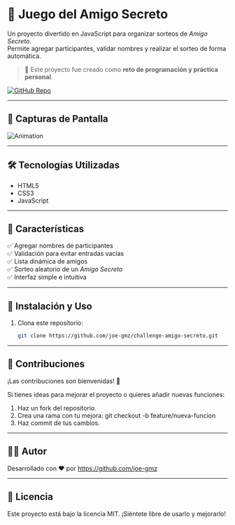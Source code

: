 # 🎁 Juego del Amigo Secreto  

Un proyecto divertido en JavaScript para organizar sorteos de *Amigo Secreto*.  
Permite agregar participantes, validar nombres y realizar el sorteo de forma automática.  

> 📌 Este proyecto fue creado como **reto de programación y práctica personal**.  

[![GitHub Repo](https://img.shields.io/badge/Repo-GitHub-blue?logo=github)](https://github.com/joe-gmz/challenge-amigo-secreto)  


---


## 📸 Capturas de Pantalla  
![Animation](https://github.com/user-attachments/assets/73deba55-a840-446c-95c2-2dc3463310ad)


---


## 🛠️ Tecnologías Utilizadas  
- HTML5  
- CSS3  
- JavaScript

---

## 📌 Características  
✅ Agregar nombres de participantes  
✅ Validación para evitar entradas vacías  
✅ Lista dinámica de amigos  
✅ Sorteo aleatorio de un *Amigo Secreto*  
✅ Interfaz simple e intuitiva  

---

## 📂 Instalación y Uso  
1. Clona este repositorio:  
   ```bash
   git clone https://github.com/joe-gmz/challenge-amigo-secreto.git

---

## 🤝 Contribuciones

¡Las contribuciones son bienvenidas! 🎉

Si tienes ideas para mejorar el proyecto o quieres añadir nuevas funciones:

1. Haz un fork del repositorio.
2. Crea una rama con tu mejora:
git checkout -b feature/nueva-funcion
3. Haz commit de tus cambios.

---

## 👨‍💻 Autor

Desarrollado con ❤️ por https://github.com/joe-gmz

---

## 📄 Licencia

Este proyecto está bajo la licencia MIT. ¡Siéntete libre de usarlo y mejorarlo!




